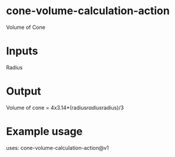 # cone-volume-calculation-action
Volume of Cone
# Inputs
Radius
# Output
Volume of cone = 4x3.14*(radius*radius*radius)/3
# Example usage
uses: cone-volume-calculation-action@v1
